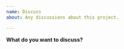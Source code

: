 ```yaml
---
name: Discuss
about: Any discussions about this project.

---
```


**What do you want to discuss?**
